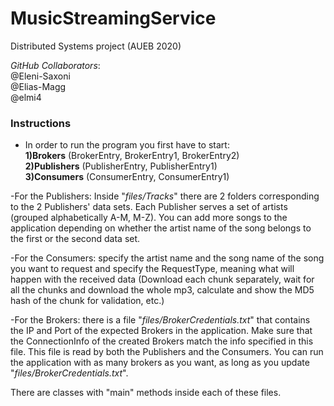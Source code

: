 # MusicStreamingService

Distributed Systems project (AUEB 2020)
    
_GitHub Collaborators_:   
@Eleni-Saxoni  
@Elias-Magg  
@elmi4

### Instructions
- In order to run the program you first have to start:  
**1)Brokers** (BrokerEntry, BrokerEntry1, BrokerEntry2)  
**2)Publishers** (PublisherEntry, PublisherEntry1)  
**3)Consumers** (ConsumerEntry, ConsumerEntry1)    

-For the Publishers: Inside "*files/Tracks*" there are 2 folders corresponding to the 2 Publishers' data sets. Each Publisher serves 
 a set of artists (grouped alphabetically A-M, M-Z). You can add more songs to the application depending on whether the 
 artist name of the song belongs to the first or the second data set.

-For the Consumers: specify the artist name and the song name of the song
 you want to request and specify the RequestType, meaning what will happen with the received
 data (Download each chunk separately, wait for all the chunks and download the whole mp3,
 calculate and show the MD5 hash of the chunk for validation, etc.)
 
-For the Brokers: there is a file "_files/BrokerCredentials.txt_" that contains the 
IP and Port of the expected Brokers in the application. Make sure that the ConnectionInfo
of the created Brokers match the info specified in this file. This file is read by both
the Publishers and the Consumers. You can run the application with as many brokers
as you want, as long as you update "_files/BrokerCredentials.txt_".

 
 There are classes with "main" methods inside each of these files.